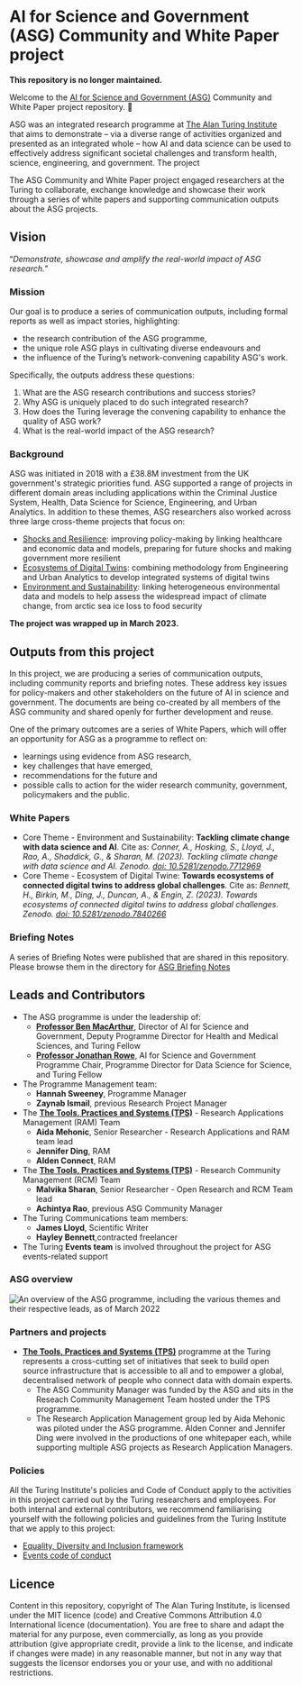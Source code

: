 # AI for Science and Government (ASG) Community and White Paper project

**This repository is no longer maintained.**

Welcome to the [AI for Science and Government (ASG)](https://www.turing.ac.uk/research/asg) Community and White Paper project repository. 🎉

ASG was an integrated research programme at [The Alan Turing Institute](https://www.turing.ac.uk/) that aims to demonstrate – via a diverse range of activities organized and presented as an integrated whole – how AI and data science can be used to effectively address significant societal challenges and transform health, science, engineering, and government.
The project


The ASG Community and White Paper project engaged researchers at the Turing to collaborate, exchange knowledge and showcase their work through a series of white papers and supporting communication outputs about the ASG projects.

## Vision

“_Demonstrate, showcase and amplify the real-world impact of ASG research._”

### Mission

Our goal is to produce a series of communication outputs, including formal reports as well as impact stories, highlighting:
 
- the research contribution of the ASG programme,
- the unique role ASG plays in cultivating diverse endeavours and
- the influence of the Turing’s network-convening capability ASG's work.

Specifically, the outputs address these questions:

1. What are the ASG research contributions and success stories?
1. Why ASG is uniquely placed to do such integrated research?
1. How does the Turing leverage the convening capability to enhance the quality of ASG work?
1. What is the real-world impact of the ASG research?
 
### Background

ASG was initiated in 2018 with a £38.8M investment from the UK government's strategic priorities fund.
ASG supported a range of projects in different domain areas including applications within the Criminal Justice System, Health, Data Science for Science, Engineering, and Urban Analytics.
In addition to these themes, ASG researchers also worked across three large cross-theme projects that focus on:

- [Shocks and Resilience](https://www.turing.ac.uk/research/research-projects/shocks-and-resilience): improving policy-making by linking healthcare and economic data and models, preparing for future shocks and making government more resilient
- [Ecosystems of Digital Twins](https://www.turing.ac.uk/research/research-projects/ecosystems-digital-twins): combining methodology from Engineering and Urban Analytics to develop integrated systems of digital twins
- [Environment and Sustainability](https://www.turing.ac.uk/research/research-projects/environment-and-sustainability): linking heterogeneous environmental data and models to help assess the widespread impact of climate change, from arctic sea ice loss to food security

**The project was wrapped up in March 2023.**

## Outputs from this project

In this project, we are producing a series of communication outputs, including community reports and briefing notes.
These address key issues for policy-makers and other stakeholders on the future of AI in science and government.
The documents are being co-created by all members of the ASG community and shared openly for further development and reuse.

One of the primary outcomes are a series of White Papers, which will offer an opportunity for ASG as a programme to reflect on:

- learnings using evidence from ASG research,
- key challenges that have emerged,
- recommendations for the future and
- possible calls to action for the wider research community, government, policymakers and the public.

### White Papers

- Core Theme - Environment and Sustainability: **Tackling climate change with data science and AI**. Cite as: *Conner, A., Hosking, S., Lloyd, J., Rao, A., Shaddick, G., & Sharan, M. (2023). Tackling climate change with data science and AI. Zenodo. [doi: 10.5281/zenodo.7712969](https://zenodo.org/record/7712969)*
- Core Theme - Ecosystem of Digital Twine: **Towards ecosystems of connected digital twins to address global challenges**. Cite as: *Bennett, H., Birkin, M., Ding, J., Duncan, A., & Engin, Z. (2023). Towards ecosystems of connected digital twins to address global challenges. Zenodo. [doi: 10.5281/zenodo.7840266](https://zenodo.org/record/7840266)*

### Briefing Notes

A series of Briefing Notes were published that are shared in this repository.
Please browse them in the directory for [ASG Briefing Notes](./asg-briefing-notes)

## Leads and Contributors

- The ASG programme is under the leadership of:
  - [**Professor Ben MacArthur**](https://www.turing.ac.uk/people/researchers/ben-macarthur), Director of AI for Science and Government, Deputy Programme Director for Health and Medical Sciences, and Turing Fellow
  - [**Professor Jonathan Rowe**](https://www.turing.ac.uk/people/researchers/jonathan-rowe), AI for Science and Government Programme Chair, Programme Director for Data Science for Science, and Turing Fellow 
- The Programme Management team: 
  - **Hannah Sweeney**, Programme Manager
  - **Zaynab Ismail**, previous Research Project Manager
- The [**The Tools, Practices and Systems (TPS)**](https://www.turing.ac.uk/research/research-programmes/tools-practices-and-systems) - Research Applications Management (RAM) Team
  - **Aida Mehonic**, Senior Researcher - Research Applications and RAM team lead
  - **Jennifer Ding**, RAM
  - **Alden Connect**, RAM 
- The [**The Tools, Practices and Systems (TPS)**](https://www.turing.ac.uk/research/research-programmes/tools-practices-and-systems) - Research Community Management (RCM) Team
  - **Malvika Sharan**, Senior Researcher - Open Research and RCM Team lead
  - **Achintya Rao**, previous ASG Community Manager
- The Turing Communications team members:
  - **James Lloyd**, Scientific Writer
  - **Hayley Bennett**,contracted freelancer
- The Turing **Events team** is involved throughout the project for ASG events-related support 

### ASG overview

![An overview of the ASG programme, including the various themes and their respective leads, as of March 2022](images/2022-03_ASG_overview.png)

### Partners and projects

- [**The Tools, Practices and Systems (TPS)**](https://www.turing.ac.uk/research/research-programmes/tools-practices-and-systems) programme at the Turing represents a cross-cutting set of initiatives that seek to build open source infrastructure that is accessible to all and to empower a global, decentralised network of people who connect data with domain experts. 
  - The ASG Community Manager was funded by the ASG and sits in the Reseach Community Management Team hosted under the TPS programme.
  - The Research Application Management group led by Aida Mehonic was piloted under the ASG programme. Alden Conner and Jennifer Ding were involved in the productions of one whitepaper each, while supporting multiple ASG projects as Research Application Managers.

### Policies

All the Turing Institute's policies and Code of Conduct apply to the activities in this project carried out by the Turing researchers and employees. For both internal and external contributors, we recommend familiarising yourself with the following policies and guidelines from the Turing Institute that we apply to this project:

- [Equality, Diversity and Inclusion framework](https://www.turing.ac.uk/about-us/equality-diversity-and-inclusion/EDI-framework)
- [Events code of conduct](https://www.turing.ac.uk/events/policies-and-guidelines)

## Licence

Content in this repository, copyright of The Alan Turing Institute, is licensed under the MIT licence (code) and Creative Commons Attribution 4.0 International licence (documentation).
You are free to share and adapt the material for any purpose, even commercially, as long as you provide attribution (give appropriate credit, provide a link to the license, and indicate if changes were made) in any reasonable manner, but not in any way that suggests the licensor endorses you or your use, and with no additional restrictions.
